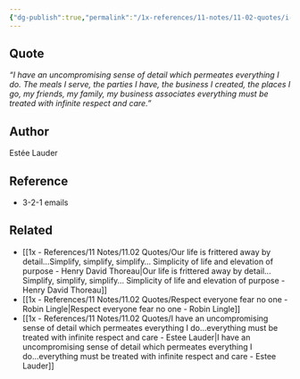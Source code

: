 ```yaml
---
{"dg-publish":true,"permalink":"/1x-references/11-notes/11-02-quotes/i-have-an-uncompromising-sense-of-detail-which-permeates-everything-i-do-everything-must-be-treated-with-infinite-respect-and-care-estee-lauder/","title":"I have an uncompromising sense of detail which permeates everything I do...everything must be treated with infinite respect and care - Estee Lauder","created":"2025-08-04T11:18:02.762+03:00","updated":"2025-08-05T12:07:34.693+03:00"}
---
```



## Quote
_“I have an uncompromising sense of detail which permeates everything I do. The meals I serve, the parties I have, the business I created, the places I go, my friends, my family, my business associates everything must be treated with infinite respect and care.”_

## Author
Estée Lauder

## Reference
- 3-2-1 emails

## Related
- [[1x - References/11 Notes/11.02 Quotes/Our life is frittered away by detail…Simplify, simplify, simplify… Simplicity of life and elevation of purpose - Henry David Thoreau\|Our life is frittered away by detail…Simplify, simplify, simplify… Simplicity of life and elevation of purpose - Henry David Thoreau]]
- [[1x - References/11 Notes/11.02 Quotes/Respect everyone fear no one - Robin Lingle\|Respect everyone fear no one - Robin Lingle]]
- [[1x - References/11 Notes/11.02 Quotes/I have an uncompromising sense of detail which permeates everything I do...everything must be treated with infinite respect and care - Estee Lauder\|I have an uncompromising sense of detail which permeates everything I do...everything must be treated with infinite respect and care - Estee Lauder]]
